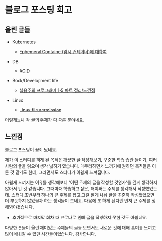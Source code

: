 # 블로그 포스팅 회고


## 올린 글들

- Kubernetes
  - [Ephemeral Container(임시 컨테이너)에 대하여](https://github.com/Meet-Coder-Study/posting-review/blob/master/KimDoubleB/2022-02-25_Ephemeral_Container%EC%97%90_%EB%8C%80%ED%95%98%EC%97%AC.md)

- DB
  - [ACID](https://github.com/Meet-Coder-Study/posting-review/blob/master/KimDoubleB/2022-03-11_ACID.md)

- Book/Development life
  - [실용주의 프로그래머 1-5 파트 정리/느낀점](https://github.com/Meet-Coder-Study/posting-review/blob/master/KimDoubleB/2022-03-25_%EC%8B%A4%EC%9A%A9%EC%A3%BC%EC%9D%98_%ED%94%84%EB%A1%9C%EA%B7%B8%EB%9E%98%EB%A8%B8_1-5.md)

- Linux
  - [Linux file permission](https://github.com/Meet-Coder-Study/posting-review/blob/master/KimDoubleB/2022-04-08_Linux_file_permission.md)

이렇게보니 각 글의 주제가 다 다른 분야네요.


## 느낀점

블로그 포스팅이 끝이 났네요.

제가 이 스터디를 하게 된 목적은 깨끗한 글 작성해보기, 꾸준한 학습 습관 들이기, 여러 사람의 글을 읽으며 생각 넓히기 였습니다. 마무리하면서 느끼기에 원하던 목적들은 이룬 것 같기도 한데, 그러면서도 스터디가 아쉽게 느껴집니다.

아쉽게 느껴지는 이유를 생각해보니 '어떤 주제의 글을 작성할 것인가'를 깊게 생각하지 않아서 인 것 같습니다. 그때마다 학습하고 싶은, 해야하는 주제를 생각해서 작성했었는데, 스터디 초반부터 하나의 큰 주제를 잡고 그걸 잘게 나눠 글을 꾸준히 작성했었으면 더 뿌듯하지 않았을까 하는 생각들이 드네요. 다음에 또 하게 된다면 먼저 큰 주제를 정해봐야겠습니다.
- 추가적으로 마지막 회차 때 코로나로 인해 글을 작성하지 못한 것도 아쉽네요.

다양한 분들이 올린 재미있는 주제들의 글을 보면서도 새로운 것에 대해 흥미를 느끼고 많이 배워갈 수 있던 시간들이었습니다. 감사합니다.